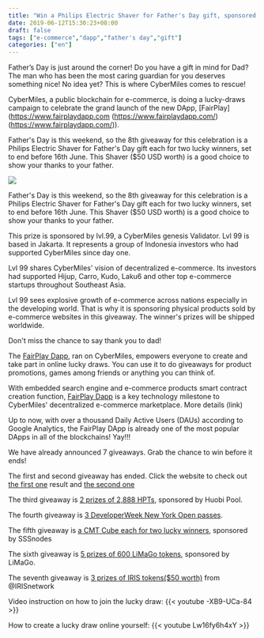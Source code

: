```yaml
---
title: "Win a Philips Electric Shaver for Father's Day gift, sponsored by Lvl.99"
date: 2019-06-12T15:30:23+08:00
draft: false
tags: ["e-commerce","dapp","father's day","gift"] 
categories: ["en"] 
---
```


Father’s Day is just around the corner! Do you have a gift in mind for Dad? The man who has been the most caring guardian for you deserves something nice! No idea yet? This is where CyberMiles comes to rescue!

CyberMiles, a public blockchain for e-commerce, is doing a lucky-draws campaign to celebrate the grand launch of the new DApp, [FairPlay](https://www.fairplaydapp.com (https://www.fairplaydapp.com/) (https://www.fairplaydapp.com/)).

Father's Day is this weekend, so the 8th giveaway for this celebration is a Philips Electric Shaver for Father's Day gift each for two lucky winners, set to end before 16th June. This Shaver ($50 USD worth) is a good choice to show your thanks to your father.

![](/images/20190612-giveaway8-01.png)

Father's Day is this weekend, so the 8th giveaway for this celebration is a Philips Electric Shaver for Father's Day gift each for two lucky winners, set to end before 16th June. This Shaver ($50 USD worth) is a good choice to show your thanks to your father.

This prize is sponsored by lvl.99, a CyberMiles genesis Validator. Lvl 99 is based in Jakarta. It represents a group of Indonesia investors who had supported CyberMiles since day one. 

Lvl 99 shares CyberMiles' vision of decentralized e-commerce. Its investors had supported Hijup, Carro, Kudo, Laku6 and other top e-commerce startups throughout Southeast Asia.

Lvl 99 sees explosive growth of e-commerce across nations especially in the developing world. That is why it is sponsoring physical products sold by e-commerce websites in this giveaway. The winner's prizes will be shipped worldwide. 

Don't miss the chance to say thank you to dad!

The [FairPlay Dapp](https://www.fairplaydapp.com), ran on CyberMiles, empowers everyone to create and take part in online lucky draws. You can use it to do giveaways for product promotions, games among friends or anything you can think of. 

With embedded search engine and e-commerce products smart contract creation function, [FairPlay Dapp](https://www.fairplaydapp.com) is a key technology milestone to CyberMiles' decentralized e-commerce marketplace. More details (link)

Up to now, with over a thousand Daily Active Users (DAUs) according to Google Analytics, the FairPlay DApp is already one of the most popular DApps in all of the blockchains! Yay!!!

We have already announced 7 giveaways. Grab the chance to win before it ends!

The first and second giveaway has ended. Click the website to check out [the first one](https://www.fairplaydapp.com/v1/play.html?contract=0x474059cC019815dda16caB69b8c8Bf515E1D20B6) result and [the second one](https://www.fairplaydapp.com/v1/play.html?contract=0x454024A14970c336109D0284a85BA253033A2D72)

The third giveaway is [2 prizes of 2,888 HPTs](https://www.fairplaydapp.com/v1/play.html?contract=0x0F9efabb1f26CE173774260D975C543C39b47179), sponsored by Huobi Pool.

The fourth giveaway is [3 DeveloperWeek New York Open passes](https://www.fairplaydapp.com/v1/play.html?contract=0xa9b472C62B168dB7EFEf0e0B1bcFB6b96aB239F8).

The fifth giveaway is [a CMT Cube each for two lucky winners](https://www.fairplaydapp.com/v1/play.html?contract=0xFa2d2DEa32B7827614e128DB01CcB32202189E2d), sponsored by SSSnodes

The sixth giveaway is [5 prizes of 600 LiMaGo tokens](https://www.fairplaydapp.com/v1/play.html?contract=0x16700a82EfA734237b84e4c4274d2AFB1bFB1b20), sponsored by LiMaGo.

The seventh giveaway is [3 prizes of IRIS tokens($50 worth)](https://www.fairplaydapp.com/v1/play.html?contract=0xF55d0663BC677c0b338CF2476a8bcCd48DC30FF4) from @IRISnetwork


Video instruction on how to join the lucky draw:
{{< youtube -XB9-UCa-84 >}}

How to create a lucky draw online yourself:
{{< youtube Lw16fy6h4xY >}}
